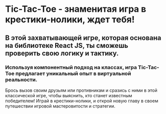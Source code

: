 # Tic-Tac-Toe - знаменитая игра в крестики-нолики, ждет тебя!

## В этой захватывающей игре, которая основана на библиотеке React JS, ты сможешь проверить свою логику и тактику.

### Используя компонентный подход на классах, игра Tic-Tac-Toe предлагает уникальный опыт в виртуальной реальности.

Брось вызов своим друзьям или противникам и сразись с ними в этой классической игре, чтобы выяснить, кто станет известным победителем! Играй в крестики-нолики, и открой новую главу в своем путешествии игровой мастеровитости и стратегии.